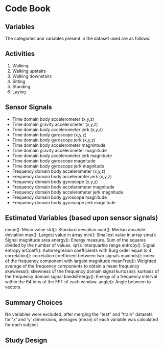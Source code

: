 
# Code Book

## Variables
The categories and variables present in the dataset used are as follows:

Activities
---
1. Walking
2. Walking upstairs
3. Walking downstairs
4. Sitting
5. Standing
6. Laying

Sensor Signals
---
- Time domain body accelerometer (x,y,z)
- Time domain gravity accelerometer (x,y,z)
- Time domain body accelerometer jerk (x,y,z)
- Time domain body gyroscope (x,y,z)
- Time domain body gyroscope jerk (x,y,z)
- Time domain body accelerometer magnintude
- Time domain gravity accelerometer magnitude
- Time domain body accelerometer jerk magnitude
- Time domain body gyroscope magnitude
- Time domain body gyroscope jerk magnitude
- Frequency domain body accelerometer (x,y,z)
- Frequency domain body acceleromter jerk (x,y,z)
- Frequency domain body gyroscope (x,y,z)
- Frequency domain body accelerometer magnitude
- Frequency domain body accelerometer jerk magnitude
- Frequency domain body gyroscope magnitude
- Frequency domain body gyroscope jerk magnitude

Estimated Variables (based upon sensor signals)
---
mean(): Mean value
std(): Standard deviation
mad(): Median absolute deviation 
max(): Largest value in array
min(): Smallest value in array
sma(): Signal magnitude area
energy(): Energy measure. Sum of the squares divided by the number of values. 
iqr(): Interquartile range 
entropy(): Signal entropy
arCoeff(): Autorregresion coefficients with Burg order equal to 4
correlation(): correlation coefficient between two signals
maxInds(): index of the frequency component with largest magnitude
meanFreq(): Weighted average of the frequency components to obtain a mean frequency
skewness(): skewness of the frequency domain signal 
kurtosis(): kurtosis of the frequency domain signal 
bandsEnergy(): Energy of a frequency interval within the 64 bins of the FFT of each window.
angle(): Angle between to vectors.

## Summary Choices
No variables were excluded; after merging the "test" and "train" datasets for 'x' and 'y' dimensions, averages (mean) of each variable was calculated for each subject
## Study Design
